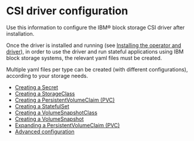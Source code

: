# CSI driver configuration

Use this information to configure the IBM® block storage CSI driver after installation.

Once the driver is installed and running (see [Installing the operator and driver](csi_ug_install_operator.md)), in order to use the driver and run stateful applications using IBM block storage systems, the relevant yaml files must be created.

Multiple yaml files per type can be created (with different configurations), according to your storage needs.

-   [Creating a Secret](csi_ug_config_create_secret.md)
-   [Creating a StorageClass](csi_ug_config_create_storageclasses.md)
-   [Creating a PersistentVolumeClaim (PVC)](csi_ug_config_create_pvc.md)
-   [Creating a StatefulSet](csi_ug_config_create_statefulset.md)
-   [Creating a VolumeSnapshotClass](csi_ug_config_create_vol_snapshotclass.md)
-   [Creating a VolumeSnapshot](csi_ug_config_create_snapshots.md)
-   [Expanding a PersistentVolumeClaim (PVC)](csi_ug_config_expand_pvc.md)
-   [Advanced configuration](csi_ug_config_advanced.md)



